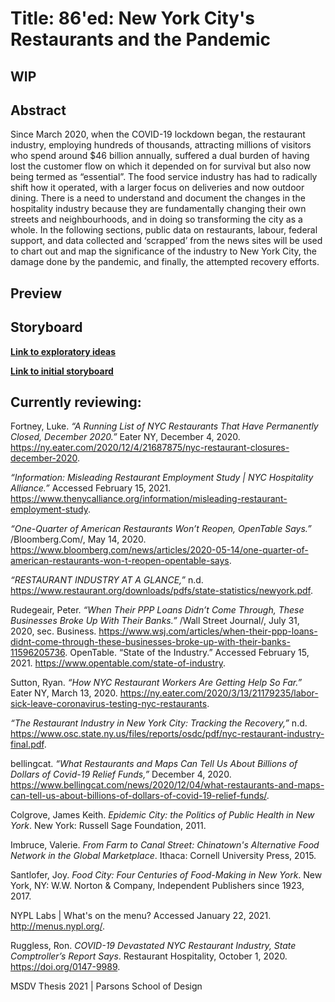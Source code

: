 # Title: 86'ed: New York City's Restaurants and the Pandemic

## WIP

## Abstract

Since March 2020, when the COVID-19 lockdown began, the restaurant industry, employing hundreds of thousands, attracting millions of visitors who spend around $46 billion annually,  suffered a dual burden of having lost the customer flow on which it depended on for survival but also now being termed as “essential”. The food service industry has had to radically shift how it operated, with a larger focus on deliveries and now outdoor dining. There is a need to understand and document the changes in the hospitality industry because they are fundamentally changing their own streets and neighbourhoods, and in doing so transforming the city as a whole. In the following sections, public data on restaurants, labour, federal support, and data collected and ‘scrapped’ from the news sites will be used to chart out and map the significance of the industry to New York City, the damage done by the pandemic, and finally, the attempted recovery efforts.

## Preview

[](preview.png)

## Storyboard

**[Link to exploratory ideas](https://github.com/shmanzar/thesis/tree/master/storyboard/thesis-storyboard.pdf)**

**[Link to initial storyboard](https://xd.adobe.com/view/96ca491b-d5d1-4d14-9655-59261a81503a-c399/)**

## Currently reviewing:

Fortney, Luke. _“A Running List of NYC Restaurants That Have Permanently Closed, December 2020.”_ Eater NY, December 4, 2020. https://ny.eater.com/2020/12/4/21687875/nyc-restaurant-closures-december-2020.

_“Information: Misleading Restaurant Employment Study | NYC Hospitality Alliance.”_ Accessed February 15, 2021. https://www.thenycalliance.org/information/misleading-restaurant-employment-study.

_“One-Quarter of American Restaurants Won’t Reopen, OpenTable Says.”_ /Bloomberg.Com/, May 14, 2020. https://www.bloomberg.com/news/articles/2020-05-14/one-quarter-of-american-restaurants-won-t-reopen-opentable-says.

_“RESTAURANT INDUSTRY AT A GLANCE,”_ n.d. https://www.restaurant.org/downloads/pdfs/state-statistics/newyork.pdf.

Rudegeair, Peter. _“When Their PPP Loans Didn’t Come Through, These Businesses Broke Up With Their Banks.”_ /Wall Street Journal/, July 31, 2020, sec. Business. https://www.wsj.com/articles/when-their-ppp-loans-didnt-come-through-these-businesses-broke-up-with-their-banks-11596205736.
OpenTable. “State of the Industry.” Accessed February 15, 2021. https://www.opentable.com/state-of-industry.

Sutton, Ryan. _“How NYC Restaurant Workers Are Getting Help So Far.”_ Eater NY, March 13, 2020. https://ny.eater.com/2020/3/13/21179235/labor-sick-leave-coronavirus-testing-nyc-restaurants.

_“The Restaurant Industry in New York City: Tracking the Recovery,”_ n.d. https://www.osc.state.ny.us/files/reports/osdc/pdf/nyc-restaurant-industry-final.pdf.

bellingcat. _“What Restaurants and Maps Can Tell Us About Billions of Dollars of Covid-19 Relief Funds,”_ December 4, 2020. https://www.bellingcat.com/news/2020/12/04/what-restaurants-and-maps-can-tell-us-about-billions-of-dollars-of-covid-19-relief-funds/.

Colgrove, James Keith. _Epidemic City: the Politics of Public Health in New York_. New York: Russell Sage Foundation, 2011.

Imbruce, Valerie. _From Farm to Canal Street: Chinatown's Alternative Food Network in the Global Marketplace_. Ithaca: Cornell University Press, 2015.

Santlofer, Joy. _Food City: Four Centuries of Food-Making in New York_. New York, NY: W.W. Norton &amp; Company, Independent Publishers since 1923, 2017.

NYPL Labs | What's on the menu? Accessed January 22, 2021. http://menus.nypl.org/.

Ruggless, Ron. _COVID-19 Devastated NYC Restaurant Industry, State Comptroller’s Report Says_. Restaurant Hospitality, October 1, 2020. https://doi.org/0147-9989.

MSDV Thesis 2021 | Parsons School of Design
